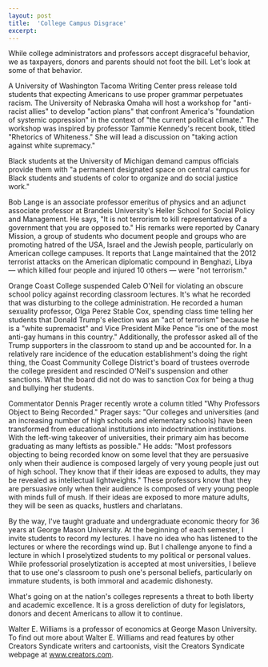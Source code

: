 ```yaml
---
layout: post
title:  'College Campus Disgrace'
excerpt:
---
```




While college administrators and professors accept disgraceful behavior, we as taxpayers, donors and parents should not foot the bill. Let's look at some of that behavior.

A University of Washington Tacoma Writing Center press release told students that expecting Americans to use proper grammar perpetuates racism. The University of Nebraska Omaha will host a workshop for "anti-racist allies" to develop "action plans" that confront America's "foundation of systemic oppression" in the context of "the current political climate." The workshop was inspired by professor Tammie Kennedy's recent book, titled "Rhetorics of Whiteness." She will lead a discussion on "taking action against white supremacy."

Black students at the University of Michigan demand campus officials provide them with "a permanent designated space on central campus for Black students and students of color to organize and do social justice work."

Bob Lange is an associate professor emeritus of physics and an adjunct associate professor at Brandeis University's Heller School for Social Policy and Management. He says, "It is not terrorism to kill representatives of a government that you are opposed to." His remarks were reported by Canary Mission, a group of students who document people and groups who are promoting hatred of the USA, Israel and the Jewish people, particularly on American college campuses. It reports that Lange maintained that the 2012 terrorist attacks on the American diplomatic compound in Benghazi, Libya — which killed four people and injured 10 others — were "not terrorism."

Orange Coast College suspended Caleb O'Neil for violating an obscure school policy against recording classroom lectures. It's what he recorded that was disturbing to the college administration. He recorded a human sexuality professor, Olga Perez Stable Cox, spending class time telling her students that Donald Trump's election was an "act of terrorism" because he is a "white supremacist" and Vice President Mike Pence "is one of the most anti-gay humans in this country." Additionally, the professor asked all of the Trump supporters in the classroom to stand up and be accounted for. In a relatively rare incidence of the education establishment's doing the right thing, the Coast Community College District's board of trustees overrode the college president and rescinded O'Neil's suspension and other sanctions. What the board did not do was to sanction Cox for being a thug and bullying her students.



Commentator Dennis Prager recently wrote a column titled "Why Professors Object to Being Recorded." Prager says: "Our colleges and universities (and an increasing number of high schools and elementary schools) have been transformed from educational institutions into indoctrination institutions. With the left-wing takeover of universities, their primary aim has become graduating as many leftists as possible." He adds: "Most professors objecting to being recorded know on some level that they are persuasive only when their audience is composed largely of very young people just out of high school. They know that if their ideas are exposed to adults, they may be revealed as intellectual lightweights." These professors know that they are persuasive only when their audience is composed of very young people with minds full of mush. If their ideas are exposed to more mature adults, they will be seen as quacks, hustlers and charlatans.

By the way, I've taught graduate and undergraduate economic theory for 36 years at George Mason University. At the beginning of each semester, I invite students to record my lectures. I have no idea who has listened to the lectures or where the recordings wind up. But I challenge anyone to find a lecture in which I proselytized students to my political or personal values. While professorial proselytization is accepted at most universities, I believe that to use one's classroom to push one's personal beliefs, particularly on immature students, is both immoral and academic dishonesty.

What's going on at the nation's colleges represents a threat to both liberty and academic excellence. It is a gross dereliction of duty for legislators, donors and decent Americans to allow it to continue.

Walter E. Williams is a professor of economics at George Mason University. To find out more about Walter E. Williams and read features by other Creators Syndicate writers and cartoonists, visit the Creators Syndicate webpage at www.creators.com.
